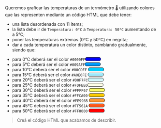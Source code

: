 Queremos graficar las temperaturas de un termómetro :thermometer: utilizando colores que las representen mediante un código HTML que debe tener:

- una lista desordenada con 11 ítems;
- la lista debe ir de `Temperatura: 0°C` a `Temperatura: 50°C` aumentando de a 5°C;
- poner las temperaturas extremas (0°C y 50°C) en negrita;
- dar a cada temperatura un color distinto, cambiando gradualmente, siendo que:

* para 0°C deberá ser el color `#0000FF`<span class= 'cuadrado1'> </span>
* para 5°C deberá ser el color `#009AFF`<span class= 'cuadrado2'> </span>
* para 10°C deberá ser el color `#00CDFF` <span class= 'cuadrado3'> </span>
* para 15°C deberá ser el color `#A0E6FE` <span class= 'cuadrado4'> </span>
* para 20°C deberá ser el color `#D0F7FC`<span class= 'cuadrado5'> </span>
* para 25°C deberá ser el color `#FDFEE6`<span class= 'cuadrado6'> </span>
* para 30°C deberá ser el color `#FFFF67` <span class= 'cuadrado7'> </div>
* para 35°C deberá ser el color `#FFCA00` <span class= 'cuadrado8'> </div>
* para 40°C deberá ser el color `#FE9935` <span class= 'cuadrado9'> </div>
* para 45°C deberá ser el color `#FF561A` <span class= 'cuadrado10'> </div>
* para 50°C deberá ser el color `#FF0000` <span class= 'cuadrado11'> </div>

> Creá el código HTML que acabamos de describir.

<style>
.cuadrado1{
  width: 50px;
  height: 10px;
  border-radius: 5px;
  display: inline-block;
  background: #0000FF;
  border: 1px solid #000000;
}
.cuadrado2{
  width: 50px;
  height: 10px;
  border-radius: 5px;
  display: inline-block;
  background: #009AFF;
  border: 1px solid #000000;
}
.cuadrado3{
  width: 50px;
  height: 10px;
  border-radius: 5px;
  display: inline-block;
  background: #00CDFF;
  border: 1px solid #000000;
}
.cuadrado4{
  width: 50px;
  height: 10px;
  border-radius: 5px;
  display: inline-block;
  background: #A0E6FE;
  border: 1px solid #000000;
}
.cuadrado5{
  width: 50px;
  height: 10px;
  border-radius: 5px;
  display: inline-block;
  background: #D0F7FC;
  border: 1px solid #000000;
}
.cuadrado6{
  width: 50px;
  height: 10px;
  border-radius: 5px;
  display: inline-block;
  background: #FDFEE6;
  border: 1px solid #000000;
}
.cuadrado7{
  width: 50px;
  height: 10px;
  border-radius: 5px;
  display: inline-block;
  background: #FFFF67;
  border: 1px solid #000000;
}
.cuadrado8{
  width: 50px;
  height: 10px;
  border-radius: 5px;
  display: inline-block;
  background: #FFCA00;
  border: 1px solid #000000;
}
.cuadrado9{
  width: 50px;
  height: 10px;
  border-radius: 5px;
  display: inline-block;
  background: #FE9935;
  border: 1px solid #000000;
}
.cuadrado10{
  width: 50px;
  height: 10px;
  border-radius: 5px;
  display: inline-block;
  background: #FF561A;
  border: 1px solid #000000;
}
.cuadrado11{
  width: 50px;
  height: 10px;
  border-radius: 5px;
  display: inline-block;
  background: #FF0000;
  border: 1px solid #000000;
}


</style>